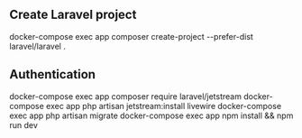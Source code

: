 ## Create Laravel project
docker-compose exec app composer create-project --prefer-dist laravel/laravel .

## Authentication
docker-compose exec app composer require laravel/jetstream
docker-compose exec app php artisan jetstream:install livewire
docker-compose exec app php artisan migrate
docker-compose exec app npm install && npm run dev
